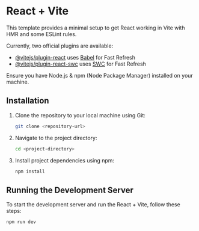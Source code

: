 # React + Vite

This template provides a minimal setup to get React working in Vite with HMR and some ESLint rules.

Currently, two official plugins are available:

- [@vitejs/plugin-react](https://github.com/vitejs/vite-plugin-react/blob/main/packages/plugin-react/README.md) uses [Babel](https://babeljs.io/) for Fast Refresh
- [@vitejs/plugin-react-swc](https://github.com/vitejs/vite-plugin-react-swc) uses [SWC](https://swc.rs/) for Fast Refresh


Ensure you have Node.js & npm (Node Package Manager) installed on your machine.

## Installation

1. Clone the repository to your local machine using Git:

   ```bash
   git clone <repository-url>
   ```

2. Navigate to the project directory:

   ```bash
   cd <project-directory>
   ```

3. Install project dependencies using npm:

   ```bash
   npm install
   ```

## Running the Development Server

To start the development server and run the React + Vite, follow these steps:

```bash
npm run dev
```
